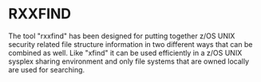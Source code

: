 # RXXFIND
The tool "rxxfind" has been designed for putting together z/OS UNIX security related file structure information in two different ways that can be combined as well. Like "xfind" it can be used efficiently in a z/OS UNIX sysplex sharing environment and only file systems that are owned locally are used for searching.
